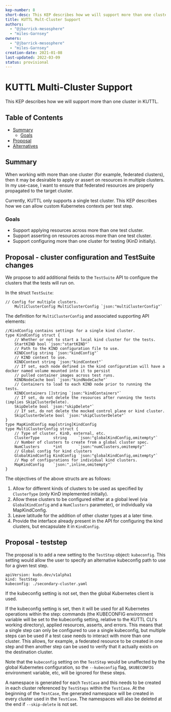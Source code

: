 ```yaml
---
kep-number: 8
short-desc: This KEP describes how we will support more than one cluster under test
title: KUTTL Mult-Cluster Support
authors:
  - "@jbarrick-mesosphere"
  - "miles-Garnsey"
owners:
  - "@jbarrick-mesosphere"
  - "miles-Garnsey"
creation-date: 2021-01-08
last-updated: 2022-03-09
status: provisional
---
```


# KUTTL Multi-Cluster Support

This KEP describes how we will support more than one cluster in KUTTL.

## Table of Contents

* [Summary](#summary)
  * [Goals](#goals)
* [Proposal](#proposal)
* [Alternatives](#alternatives)

## Summary

When working with more than one cluster (for example, federated clusters), then it may be desirable to apply or assert on resources in multiple clusters. In my use-case, I want to ensure that federated resources are properly propagated to the target cluster.

Currently, KUTTL only supports a single test cluster. This KEP describes how we can allow custom Kubernetes contexts per test step.

### Goals

* Support applying resources across more than one test cluster.
* Support asserting on resources across more than one test cluster.
* Support configuring more than one cluster for testing (KinD initially).

## Proposal - cluster configuration and TestSuite changes

We propose to add additional fields to the `TestSuite` API to configure the clusters that the tests will run on. 

In the struct `TestSuite`:

```
// Config for multiple clusters.
	MultiClusterConfig MultiClusterConfig `json:"multiClusterConfig"`
```

The definition for `MultiClusterConfig` and associated supporting API elements:

```
//KindConfig contains settings for a single kind cluster.
type KindConfig struct {
	// Whether or not to start a local kind cluster for the tests.
	StartKIND bool `json:"startKIND"`
	// Path to the KIND configuration file to use.
	KINDConfig string `json:"kindConfig"`
	// KIND context to use.
	KINDContext string `json:"kindContext"`
	// If set, each node defined in the kind configuration will have a docker named volume mounted into it to persist
	// pulled container images across test runs.
	KINDNodeCache bool `json:"kindNodeCache"`
	// Containers to load to each KIND node prior to running the tests.
	KINDContainers []string `json:"kindContainers"`
	// If set, do not delete the resources after running the tests (implies SkipClusterDelete).
	SkipDelete bool `json:"skipDelete"`
	// If set, do not delete the mocked control plane or kind cluster.
	SkipClusterDelete bool `json:"skipClusterDelete"`
}
type MapKindConfig map[string]KindConfig
type MultiClusterConfig struct {
	// Type of cluster, KinD, external, etc.
	ClusterType      string     `json:"globalKindConfig,omitempty"`
	// Number of clusters to create from a global cluster spec.
	NumClusters      *int       `json:"numClusters,omitempty"`
	// Global config for kind clusters
	GlobalKindConfig KindConfig `json:"globalKindConfig,omitempty"`
	// Map of configurations for individual kind clusters.
	MapKindConfig    `json:",inline,omitempty"`
}
```

The objectives of the above structs are as follows:

1. Allow for different kinds of clusters to be used as specified by `ClusterType` (only KinD implemented initially).
2. Allow these clusters to be configured either at a global level (via `GlobalKindConfig` and a `NumClusters` parameter), or individually via MapKindConfig.
3. Leave latitude for the addition of other cluster types at a later time.
4. Provide the interface already present in the API for configuring the kind clusters, but encapsulate it in `KindConfig`.

## Proposal - teststep

The proposal is to add a new setting to the `TestStep` object: `kubeconfig`. This setting would allow the user to specify an alternative kubeconfig path to use for a given test step.

```
apiVersion: kudo.dev/v1alpha1
kind: TestStep
kubeconfig: ./secondary-cluster.yaml
```

If the kubeconfig setting is not set, then the global Kubernetes client is used.

If the kubeconfig setting is set, then it will be used for all Kubernetes operations within the step: commands (the KUBECONFIG environment variable will be set to the kubeconfig setting, relative to the KUTTL CLI's working directory), applied resources, asserts, and errors. This means that a single step can only be configured to use a single kubeconfig, but multiple steps can be used if a test case needs to interact with more than one cluster. This allows, for example, a federated resource to be created in one step and then another step can be used to verify that it actually exists on the destination cluster.

Note that the `kubeconfig` setting on the `TestStep` would be unaffected by the global Kubernetes configuration, so the `--kubeconfig` flag, `$KUBECONFIG` environment variable, etc, will be ignored for these steps.

A namespace is generated for each `TestCase` and this needs to be created in each cluster referenced by `TestSteps` within the `TestCase`. At the beginning of the `TestCase`, the generated namespace will be created in every cluster used in the `TestCase`. The namespaces will also be deleted at the end if `--skip-delete` is not set.
